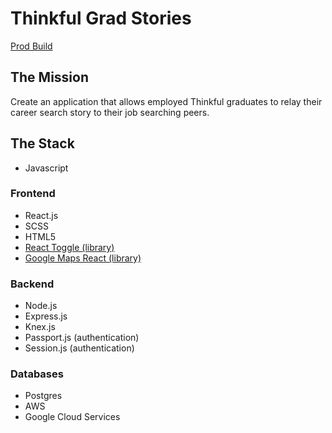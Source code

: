 # Thinkful Grad Stories

[Prod Build](https://thinkful-grad-jobs.vercel.app/)

## The Mission
Create an application that allows employed Thinkful graduates to relay their career search story to their job searching peers.  

## The Stack
- Javascript
### Frontend
- React.js
- SCSS
- HTML5
- [React Toggle (library)](https://github.com/aaronshaf/react-toggle)
- [Google Maps React (library)](https://github.com/fullstackreact/google-maps-react)
### Backend
- Node.js
- Express.js
- Knex.js
- Passport.js (authentication)
- Session.js (authentication)
### Databases
- Postgres
- AWS
- Google Cloud Services

